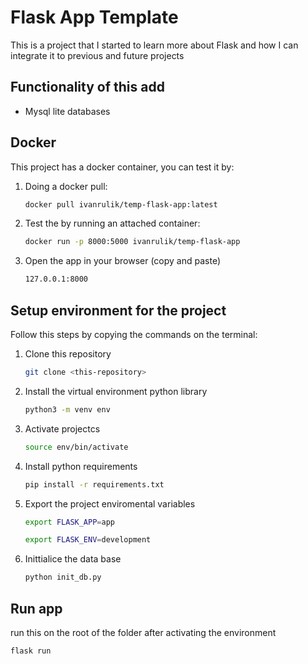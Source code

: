 # Flask App Template

This is a project that I started to learn more about Flask and how I can integrate it to previous and future projects

## Functionality of this add
- Mysql lite databases

## Docker 
This project has a docker container, you can test it by:
1. Doing a docker pull:
    ```bash
    docker pull ivanrulik/temp-flask-app:latest
    ```
2. Test the by running an attached container:
    ```bash
    docker run -p 8000:5000 ivanrulik/temp-flask-app
    ```
3. Open the app in your browser (copy and paste)
    ```bash
    127.0.0.1:8000
    ```

## Setup environment for the project
Follow this steps by copying the commands on the terminal:
1. Clone this repository
    ```bash
    git clone <this-repository>
    ```
2. Install the virtual environment python library
    ```bash
    python3 -m venv env
    ```
3. Activate projectcs
    ```bash
    source env/bin/activate
    ```
4. Install python requirements
    ```bash
    pip install -r requirements.txt
    ```
5. Export the project enviromental variables
    ```bash
    export FLASK_APP=app
    ```
    ```bash
    export FLASK_ENV=development
    ```
6. Inittialice the data base
    ```bash
    python init_db.py
    ```

## Run app
run this on the root of the folder after activating the environment
```bash
flask run
```